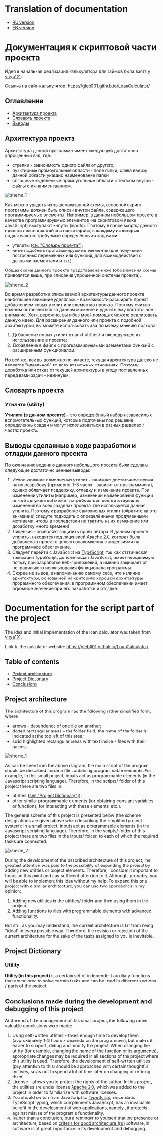 
# Translation of documentation
* [RU version](#Документация-к-скриптовой-части-проекта)
* [EN version](#Documentation-for-the-script-part-of-the-project)

# Документация к скриптовой части проекта

Идея и начальная реализация калькулятора для займов
была взята у [vitya101](https://github.com/vitya101).

Ссылка на сайт-калькулятор: https://gleb001.github.io/LoanCalculator/

## Оглавление
* [Архитектура проекта](##Архитектура-проекта)
* [Словарть проекта](##-Словарть-проекта)
* [Выводы](##Выводы-сделанные-в-ходе-разработки-и-отладки-данного-проекта)

## Архитектура проекта
Архитектура данной программы имеет следующий достаточно
упрощённый вид, где:
* стрелки - зависимость одного файла от другого;
* пунктирные прямоугольные области - поле папки, слева вверху
данной области указано наименование папки;
* сплошные выделенные прямоугольные области с тектсом внутри -
файлы с их наименованием.

![sheme_1](./media/Simplified%20view%20of%20the%20js%20code%20architecture.png)

Как можно увидеть из вышепоказанной схемы, основной 
скрипт программы должен быть описан внутри файла,
содержащего прогаммируемые элементы. Например, в данном
небольшом проекте в качестве программируемых элементов (на
скриптовом языке JavsScript) выступают инпуты (inputs). 
Поэтому в папке scripts/ данного проекта лежат два файла в
папке inputs/, к каждому из которых подключаются требуемые
определёнными задачами:
* утилиты ([см. "Cловарь проекта"](###Утилита-(utility)));
* иные подобные программируемые элементы (для получения постоянных
переменных или функций, для взаимодействия с данными элементами и т.п.).

Общая схема данного проекта представлена ниже (обозначения схемы
приводятся выше, при описании упрощенной системы проекта).

![sheme_2](./media/file%20script%20structure%20of%20the%20project.png)

Во время разработки описываемой архитектуры данного проекта наибольшее
внимание уделялось - возможности расширить проект добавлением новых
утилит или элементов проекта. Поэтому считаю важным остановиться на
данном моменте и уделить ему достаточное внимание. Хотя, вероятно, вы
и без моей помощи сможете реализовать данную идею.
Для расширения данного или проекта с подобной архитектурой, вы можете
использовать два по моему мнению подхода:
1. Добавление новых утилит в папкt utilities/ и последующее их
использование в проекте;
2. Добавление в файлы с программируемыми элементами функций с
расширенным функционалом.

Но всё же, как вы возможно понимаете, текущая архитектура далеко не
является "идеальной" во всех возможных отношенях. Поэтому доработка или
отказ от текущей архитектуры в угоду поставленных перед вами задач - 
неминуем.


## Словарть проекта
### Утилита (utility)
**Утилита (в данном проекте)** - это определённый набор независимых
вспомогательных функций, которые подточены под решение
определённых задач и могут использоваться в разных разделах /
частях проекта.

## Выводы сделанные в ходе разработки и отладки данного проекта
По окончанию ведению данного небольшого проекта были сделаны
следующие достаточно ценные выводы:
1. Использование самописных утилит - занимает достаточное
время на их разрабоку (примерно, 1-3 часов - зависит от
программиста), однако облегчает поддержку, отладку и изменение
проекта.
При изменении утилиты (например, изменении наименования
функции или её аргументов) может потребоваться соответствующие
изменения во всех разделах проекта, где используется данная
утилита. Поэтому к разработке самописных утилит (обратите на
это внимание) следуте подходить с определёнными продуманными
мотивами, чтобы в последствии не тратить на их изменение или
доработку много времени!
2. Лицензия - позволяет защитить права автора. В данном проекте
утилиты, находятся под лицензией
[Apache 2.0](https://www.apache.org/licenses/LICENSE-2.0.html),
которая была добавлена в проект с целью ознакомления с лицензиями
на программное обеспечение.
3. Следует перейти с JavaScript на [TypeScript](https://www.typescriptlang.org/),
так как статическая типизация TypeScript, дополняющая JavaScript,
имеет неоценимую пользу при разработке веб-приложений, а именно
защищает от неправильного использования функционала программы.
4. Скорее не вывод, а напоминанию самому себе, что наличие архитектуры,
основанной на [критериях хорошей архитектуры](https://habr.com/ru/post/276593/)
прораммного обеспечения, в программном обеспечении имеет
огромное значение при его разработке и отладке.


# Documentation for the script part of the project

The idea and initial implementation of the loan calculator
was taken from [vitya101](https://github.com/vitya101 ).

Link to the calculator website: https://gleb001.github.io/LoanCalculator/

## Table of contents
* [Project architecture](##Project-architecture)
* [Project Dictionary](##Project-Dictionary)
* [Conclusions](##Conclusions-made-during-the-development-and-debugging-of-this-project)

## Project architecture
The architecture of this program has the following rather
simplified form, where:
* arrows - dependence of one file on another;
* dotted rectangular areas - the folder field,
the name of the folder is indicated at the top left of this area;
* solid highlighted rectangular areas with text inside -
files with their names.

![sheme_1](./media/Simplified%20view%20of%20the%20js%20code%20architecture.png)

As can be seen from the above diagram, the main
script of the program should be described inside a file
containing programmable elements. For example, in this
small project, inputs act as programmable elements (in the
Javascript scripting language).
Therefore, in the scripts/ folder of this project there are two
files in:
* utilities ([see "Project Dictionary"](###Utility)));
* other similar programmable elements (for obtaining constant
variables or functions, for interacting with these elements, etc.).

The general scheme of this project is presented below (the scheme
designations are given above when describing the simplified project
system): in a small project, inputs act as programmable elements
(in the Javascript scripting language).
Therefore, in the scripts/ folder of this project there are
two files in the inputs/ folder, to each of which the required
tasks are connected.

![sheme_2](./media/file%20script%20structure%20of%20the%20project.png)

During the development of the described architecture of this
project, the greatest attention was paid to the possibility of
expanding the project by adding new utilities or project elements.
Therefore, I consider it important to focus on this point and pay
sufficient attention to it. Although, probably, you will be able
to implement this idea without my help. To expand this or a project
with a similar architecture, you can use two approaches in my opinion:
1. Adding new utilities in the utilities/ folder and then
using them in the project;
2. Adding functions to files with programmable elements with
advanced functionality.

But still, as you may understand, the current architecture is far
from being "ideal" in every possible way. Therefore, the revision or
rejection of the current architecture for the sake of the tasks
assigned to you is inevitable.

## Project Dictionary
### Utility
**Utility (in this project)** is a certain set of independent
auxiliary functions that are tailored to solve
certain tasks and can be used in different sections /
parts of the project.

## Conclusions made during the development and debugging of this project
At the end of the management of this small project, the following
rather valuable conclusions were made:
1. Using self-written utilities - takes enough
time to develop them (approximately 1-3 hours - depends on
the programmer), but makes it easier to support, debug and modify
the project.
When changing the utility (for example, changing the name
of the function or its arguments), appropriate
changes may be required in all sections of the project where this
utility is used. Therefore, the development of self-written utilities
(pay attention to this) should be approached with certain thoughtful
motives, so as not to spend a lot of time later on changing or
refining them!
2. License - allows you to protect the rights of the author. In this
project, the utilities are under license
[Apache 2.0](https://www.apache.org/licenses/LICENSE-2.0.html),
which was added to the project in order to familiarize with
software licenses.
3. You should switch from JavaScript to [TypeScript](https://www.typescriptlang.org/),
since static TypeScript typing, which complements JavaScript,
has an invaluable benefit in the development of web applications, namely
, it protects against misuse of the program's functionality.
4. Rather than a conclusion, but a reminder to yourself that the presence of architecture,
based on [criteria for good architecture (ru)](https://habr.com/ru/post/276593/)
software, in software is of great importance in its development and debugging.
